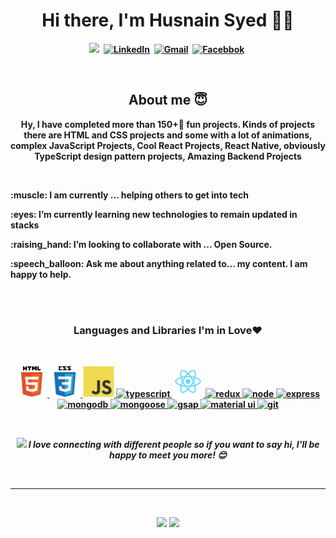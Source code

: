 <p>
  <h1 align="center"><b>Hi there, I'm Husnain Syed 👋🏻</h1>
</p>
<p align="center">
<a href="https://daimsyed.surge.sh/"><img src="https://img.shields.io/badge/PORTFOLIO-CC6699?style=for-the-badge&logoColor=white alt="Portfolio" /></a>&nbsp;
<a href="https://www.linkedin.com/in/husnain-syed/"><img src="https://img.shields.io/badge/LinkedIn-0B65C2?style=for-the-badge&logo=linkedin&logoColor=white" alt="LinkedIn" /></a>&nbsp;
<a href="mailto:daimshah784@gmail.com"><img src="https://img.shields.io/badge/Gmail-EA4435?style=for-the-badge&logo=gmail&logoColor=white" alt="Gmail" /></a>&nbsp;
<a href="https://www.facebook.com/husnain.syed.58726"><img src="https://img.shields.io/badge/Facebook-129FF8?style=for-the-badge&logo=facebook&logoColor=white" alt="Facebbok" /></a>&nbsp;
</p>
<!-- 
<h2 align="center">My favorite projects 💻</h2>
<br />

<p align="center">
  <img width="400" src="https://github.com/YuriDevAT/sos-animals/blob/main/public/thumbnail-sos.png" />
  <img width="400" src="https://github.com/the-collab-lab/tcl-19-smart-shopping-list/blob/main/public/Thumbnail.png" />
 <a href="https://github.com/DaimSyed/Daim-book">
  <img align="" src="https://github-readme-stats.vercel.app/api/pin/?username=daimsyed&repo=Daim-book&theme=tokyonight" />
</a>
  <a href="https://github.com/DaimSyed/netflix-clone">
  <img align="" src="https://github-readme-stats.vercel.app/api/pin/?username=daimsyed&repo=netflix-clone&theme=tokyonight" />
</a>
  <img width="400" src="https://github.com/YuriDevAT/nikki-my-diary/blob/main/public/thumbnail-nikki.png" />
  <img width="400" src="https://github.com/YuriDevAT/instagram-clone/blob/main/thumbnail-instagram.png" />
  <a href="https://github.com/DaimSyed/slack-clone">
  <img align="" src="https://github-readme-stats.vercel.app/api/pin/?username=daimsyed&repo=slack-clone&theme=tokyonight" />
</a>
<a href="https://github.com/YuriDevAT/instagram-clone">
  <img align="" src="https://github-readme-stats.vercel.app/api/pin/?username=YuriDevAT&repo=instagram-clone&theme=tokyonight" />
</a>
</p> -->

<br />

<h2 align="center">About me 😇</h2>
<p align="center">
Hy, I have completed more than 150+🥳 fun projects. Kinds of projects there are HTML and CSS projects and some with a lot of animations, complex JavaScript Projects, Cool React Projects, React Native, obviously TypeScript design pattern projects, Amazing Backend Projects
</p>
<br />
<p>:muscle: I am currently ... helping others to get into tech</p>
<p>:eyes: I’m currently learning new technologies to remain updated in stacks</p>
<p>:raising_hand: I’m looking to collaborate with ... Open Source.</p>
<p>:speech_balloon: Ask me about anything related to... my content. I am happy to help.</p>
<br />
<br />
<p>
<h3 align="center"> Languages and Libraries I'm in Love❤</h3>
</p>
<br />
<p align="center">
<a href="https://www.w3.org/html/" target="_blank"> <img src="https://raw.githubusercontent.com/devicons/devicon/master/icons/html5/html5-original-wordmark.svg" alt="html5" width="50" height="50"/> </a>
<a href="https://www.w3schools.com/css/" target="_blank"> <img src="https://raw.githubusercontent.com/devicons/devicon/master/icons/css3/css3-original-wordmark.svg" alt="css3" width="50" height="50"/> </a>
<a href="https://developer.mozilla.org/en-US/docs/Web/JavaScript" target="_blank"> <img src="https://raw.githubusercontent.com/devicons/devicon/master/icons/javascript/javascript-original.svg" alt="javascript" width="50" height="50"/> </a>
 <a href="https://www.typescriptlang.org/" target="_blank"> <img src="https://www.vectorlogo.zone/logos/typescriptlang/typescriptlang-icon.svg" alt="typescript" width="50" height="50"/> </a>
<a href="https://reactjs.org/" target="_blank"> <img src="https://raw.githubusercontent.com/github/explore/80688e429a7d4ef2fca1e82350fe8e3517d3494d/topics/react/react.png" alt="react" width="50" height="50"/> </a>
<a href="https://redux.js.org/" target="_blank"> <img src="https://cdn.worldvectorlogo.com/logos/redux.svg" alt="redux" width="50" height="50"/> </a>
<a href="https://nodejs.org/en/" target="_blank"> <img src="https://cdn.worldvectorlogo.com/logos/nodejs-1.svg" alt="node" width="50" height="50"/> </a>
<a href="https://expressjs.com/" style="background:white" target="_blank"> <img src="https://assets.website-files.com/61ca3f775a79ec5f87fcf937/6202fcdee5ee8636a145a41b_1234-p-500.png" alt="express" width="50" height="50"/> </a>
  <a href="https://www.mongodb.com/" target="_blank"> <img src="https://cdn.worldvectorlogo.com/logos/mongodb-icon-1.svg" alt="mongodb" width="50" height="50"/> </a>
   <a href="https://mongoosejs.com/" target="_blank"> <img src="https://cdn.worldvectorlogo.com/logos/mongoose-1.svg" alt="mongoose" width="50" height="50"/> </a>
    <a href="https://greensock.com/" target="_blank"> <img src="https://cdn.worldvectorlogo.com/logos/gsap-greensock.svg" alt="gsap" width="50" height="50"/> </a>
      <a href="https://mui.com/" target="_blank"> <img src="https://cdn.worldvectorlogo.com/logos/material-ui-1.svg" alt="material ui" width="50" height="50"/> </a>
       <a href="https://git-scm.com/" target="_blank"> <img src="https://cdn.worldvectorlogo.com/logos/git-icon.svg" alt="git" width="50" height="50"/> </a>
   </p>
<br />
<p align="center">
<img src="https://media.giphy.com/media/LnQjpWaON8nhr21vNW/giphy.gif" width="60"> <em><b>I love connecting with different people</b> so if you want to say <b>hi, I'll be happy to meet you more!</b> 😊</em>
</p>
<br />

---

<br />
<p align="center">
<img src="https://github-readme-stats.vercel.app/api?username=daimsyed&theme=radical&show_icons=true" width="410"/>
<img src="https://github-readme-stats.vercel.app/api/top-langs/?username=daimsyed&layout=compact&theme=radical" width="400" />
</p>

